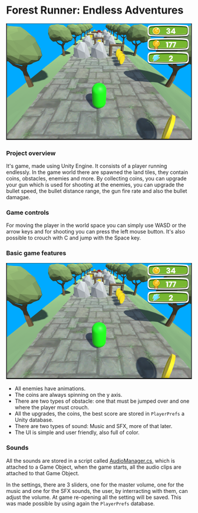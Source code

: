 # Forest Runner: Endless Adventures

<img src="https://github.com/paolo-05/ProgettoQuarta/blob/master/Demo/demo2.png">

### Project overview

It's game, made using Unity Engine. 
It consists of a player running endlessly. 
In the game world there are spawned the land tiles, they contain coins, obstacles, enemies and more. 
By collecting coins, you can upgrade your gun which is used for shooting at the enemies, you can upgrade the bullet speed, the bullet distance range, the gun fire rate and also the bullet damagae.

### Game controls

For moving the player in the world space you can simply use WASD or the arrow keys and for shooting you can press the left mouse button. It's also possible to crouch with C and jump with the Space key.

### Basic game features

<img src="https://github.com/paolo-05/ProgettoQuarta/blob/master/Demo/demo2.png">

- All enemies have animations.
- The coins are always spinning on the y axis.
- There are two types of obstacle: one that must be jumped over and one where the player must crouch.
- All the upgrades, the coins, the best score are stored in `PlayerPrefs` a Unity database.
- There are two types of sound: Music and SFX, more of that later.
- The UI is simple and user friendly, also full of color.

### Sounds

All the sounds are stored in a script called [AudioManager.cs](https://github.com/paolo-05/ProgettoQuarta/blob/master/Assets/Scripts/AudioManager.cs), which is attached to a Game Object, when the game starts,
all the audio clips are attached to that Game Object.

In the settings, there are 3 sliders, one for the master volume, one for the music and one for the SFX sounds, the user, by interracting with them, can adjust the volume. 
At game re-opening all the setting will be saved. This was made possible by using again the `PlayerPrefs` database.
